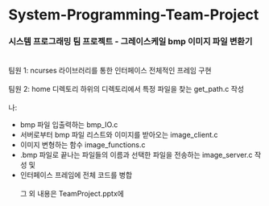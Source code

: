 # System-Programming-Team-Project
### 시스템 프로그래밍 팀 프로젝트 - 그레이스케일 bmp 이미지 파일 변환기 <br><br>
팀원 1: ncurses 라이브러리를 통한 인터페이스 전체적인 프레임 구현<br><br>
팀원 2: home 디렉토리 하위의 디렉토리에서 특정 파일을 찾는 get_path.c 작성<br><br>
나:<br>
* bmp 파일 입출력하는 bmp_IO.c<br>
* 서버로부터 bmp 파일 리스트와 이미지를 받아오는 image_client.c<br>
* 이미지 변형하는 함수 image_functions.c<br>
* .bmp 파일로 끝나는 파일들의 이름과 선택한 파일을 전송하는 image_server.c 작성 및<br>
* 인터페이스 프레임에 전체 코드를 병합
<br><br>
그 외 내용은 TeamProject.pptx에
